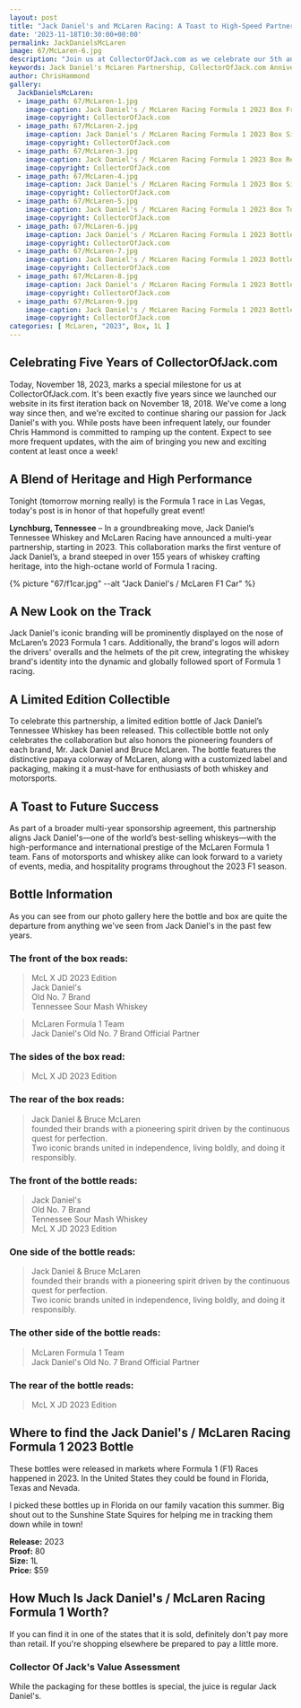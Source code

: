 ```yaml
---
layout: post
title: "Jack Daniel's and McLaren Racing: A Toast to High-Speed Partnership"
date: '2023-11-18T10:30:00+00:00'
permalink: JackDanielsMcLaren
image: 67/McLaren-6.jpg
description: "Join us at CollectorOfJack.com as we celebrate our 5th anniversary and explore the exciting partnership between Jack Daniel's and McLaren Racing. Discover the limited edition whiskey bottle and branding on McLaren's 2023 F1 cars, symbolizing a fusion of motorsports thrill and whiskey heritage. With Chris Hammond ramping up content, expect more frequent and engaging posts on the world of whiskey collecting"
keywords: Jack Daniel's McLaren Partnership, CollectorOfJack.com Anniversary, Formula 1 Whiskey Collaboration, McLaren Racing 2023, Limited Edition Jack Daniel’s Bottle, Whiskey Collecting Blog, Chris Hammond Content, Motorsports and Whiskey Heritage, McLaren F1 Team, Jack Daniel's Branding in F1, Whiskey Collectors Community, High-Speed Whiskey Partnership, CollectorOfJack Updates
author: ChrisHammond
gallery:
  JackDanielsMcLaren:
  - image_path: 67/McLaren-1.jpg
    image-caption: Jack Daniel's / McLaren Racing Formula 1 2023 Box Front
    image-copyright: CollectorOfJack.com
  - image_path: 67/McLaren-2.jpg
    image-caption: Jack Daniel's / McLaren Racing Formula 1 2023 Box Side
    image-copyright: CollectorOfJack.com
  - image_path: 67/McLaren-3.jpg
    image-caption: Jack Daniel's / McLaren Racing Formula 1 2023 Box Rear
    image-copyright: CollectorOfJack.com
  - image_path: 67/McLaren-4.jpg
    image-caption: Jack Daniel's / McLaren Racing Formula 1 2023 Box Side
    image-copyright: CollectorOfJack.com
  - image_path: 67/McLaren-5.jpg
    image-caption: Jack Daniel's / McLaren Racing Formula 1 2023 Box Top
    image-copyright: CollectorOfJack.com
  - image_path: 67/McLaren-6.jpg
    image-caption: Jack Daniel's / McLaren Racing Formula 1 2023 Bottle Front
    image-copyright: CollectorOfJack.com
  - image_path: 67/McLaren-7.jpg
    image-caption: Jack Daniel's / McLaren Racing Formula 1 2023 Bottle Side
    image-copyright: CollectorOfJack.com
  - image_path: 67/McLaren-8.jpg
    image-caption: Jack Daniel's / McLaren Racing Formula 1 2023 Bottle Rear
    image-copyright: CollectorOfJack.com
  - image_path: 67/McLaren-9.jpg
    image-caption: Jack Daniel's / McLaren Racing Formula 1 2023 Bottle Side
    image-copyright: CollectorOfJack.com
categories: [ McLaren, "2023", Box, 1L ]
---
```


## Celebrating Five Years of CollectorOfJack.com

Today, November 18, 2023, marks a special milestone for us at CollectorOfJack.com. It's been exactly five years since we launched our website in its first iteration back on November 18, 2018. We've come a long way since then, and we're excited to continue sharing our passion for Jack Daniel's with you. While posts have been infrequent lately, our founder Chris Hammond is committed to ramping up the content. Expect to see more frequent updates, with the aim of bringing you new and exciting content at least once a week!

## A Blend of Heritage and High Performance
Tonight (tomorrow morning really) is the Formula 1 race in Las Vegas, today's post is in honor of that hopefully great event!

**Lynchburg, Tennessee** – In a groundbreaking move, Jack Daniel’s Tennessee Whiskey and McLaren Racing have announced a multi-year partnership, starting in 2023. This collaboration marks the first venture of Jack Daniel’s, a brand steeped in over 155 years of whiskey crafting heritage, into the high-octane world of Formula 1 racing.

{% picture  "67/f1car.jpg" --alt "Jack Daniel's / McLaren F1 Car" %}

## A New Look on the Track

Jack Daniel's iconic branding will be prominently displayed on the nose of McLaren’s 2023 Formula 1 cars. Additionally, the brand's logos will adorn the drivers' overalls and the helmets of the pit crew, integrating the whiskey brand's identity into the dynamic and globally followed sport of Formula 1 racing.

## A Limited Edition Collectible

To celebrate this partnership, a limited edition bottle of Jack Daniel’s Tennessee Whiskey has been released. This collectible bottle not only celebrates the collaboration but also honors the pioneering founders of each brand, Mr. Jack Daniel and Bruce McLaren. The bottle features the distinctive papaya colorway of McLaren, along with a customized label and packaging, making it a must-have for enthusiasts of both whiskey and motorsports.

## A Toast to Future Success

As part of a broader multi-year sponsorship agreement, this partnership aligns Jack Daniel's—one of the world’s best-selling whiskeys—with the high-performance and international prestige of the McLaren Formula 1 team. Fans of motorsports and whiskey alike can look forward to a variety of events, media, and hospitality programs throughout the 2023 F1 season.

## Bottle Information
As you can see from our photo gallery here the bottle and box are quite the departure from anything we've seen from Jack Daniel's in the past few years. 

### The front of the box reads:
> McL X JD 2023 Edition  
> Jack Daniel's  
> Old No. 7 Brand  
> Tennessee Sour Mash Whiskey  

> McLaren Formula 1 Team  
> Jack Daniel's Old No. 7 Brand Official Partner

### The sides of the box read:
> McL X JD 2023 Edition  

### The rear of the box reads:
> Jack Daniel & Bruce McLaren  
> founded their brands with a pioneering spirit driven by the continuous quest for perfection.  
> Two iconic brands united in independence, living boldly, and doing it responsibly.

### The front of the bottle reads:

> Jack Daniel's  
> Old No. 7 Brand  
> Tennessee Sour Mash Whiskey  
> McL X JD 2023 Edition  

### One side of the bottle reads:
> Jack Daniel & Bruce McLaren  
> founded their brands with a pioneering spirit driven by the continuous quest for perfection.  
> Two iconic brands united in independence, living boldly, and doing it responsibly.

### The other side of the bottle reads:
> McLaren Formula 1 Team  
> Jack Daniel's Old No. 7 Brand Official Partner

### The rear of the bottle reads:
> McL X JD 2023 Edition  

## Where to find the Jack Daniel's / McLaren Racing Formula 1 2023 Bottle
These bottles were released in markets where Formula 1 (F1) Races happened in 2023. In the United States they could be found in Florida, Texas and Nevada. 

I picked these bottles up in Florida on our family vacation this summer. Big shout out to the Sunshine State Squires for helping me in tracking them down while in town!

**Release:** 2023  
**Proof:** 80  
**Size:** 1L  
**Price:** $59


## How Much Is Jack Daniel's / McLaren Racing Formula 1 Worth?
If you can find it in one of the states that it is sold, definitely don't pay more than retail. If you're shopping elsewhere be prepared to pay a little more.
 
### Collector Of Jack's Value Assessment
While the packaging for these bottles is special, the juice is regular Jack Daniel's. 
